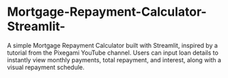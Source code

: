 # Mortgage-Repayment-Calculator-Streamlit-
A simple Mortgage Repayment Calculator built with Streamlit, inspired by a tutorial from the Pixegami YouTube channel. Users can input loan details to instantly view monthly payments, total repayment, and interest, along with a visual repayment schedule.
